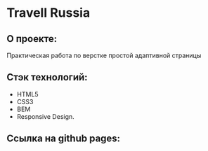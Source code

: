 # Travell Russia

## О проекте:
Практическая работа по верстке простой адаптивной страницы

## Стэк технологий:
+ HTML5 
+ CSS3
+ BEM
+ Responsive Design.

## Ссылка на github pages:
